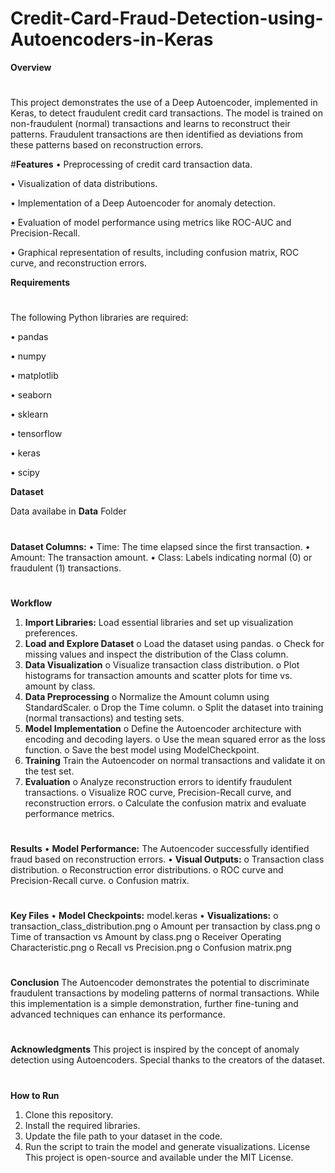 # Credit-Card-Fraud-Detection-using-Autoencoders-in-Keras

**Overview**
#
This project demonstrates the use of a Deep Autoencoder, implemented in Keras, to detect fraudulent credit card transactions. The model is trained on non-fraudulent (normal) transactions and learns to reconstruct their patterns. Fraudulent transactions are then identified as deviations from these patterns based on reconstruction errors.


#**Features**
•	Preprocessing of credit card transaction data.

•	Visualization of data distributions.

•	Implementation of a Deep Autoencoder for anomaly detection.

•	Evaluation of model performance using metrics like ROC-AUC and Precision-Recall.

•	Graphical representation of results, including confusion matrix, ROC curve, and reconstruction errors.

**Requirements**
#

The following Python libraries are required:

•	pandas

•	numpy

•	matplotlib

•	seaborn

•	sklearn

•	tensorflow

•	keras

•	scipy

**Dataset**

Data availabe in **Data** Folder
#

**Dataset Columns:**
•	Time: The time elapsed since the first transaction.
•	Amount: The transaction amount.
•	Class: Labels indicating normal (0) or fraudulent (1) transactions.
#
**Workflow**
1.	**Import Libraries:** Load essential libraries and set up visualization preferences.
2.	**Load and Explore Dataset**
  o	Load the dataset using pandas.
  o	Check for missing values and inspect the distribution of the Class column.
3.	**Data Visualization**
  o	Visualize transaction class distribution.
  o	Plot histograms for transaction amounts and scatter plots for time vs. amount by class.
4.	**Data Preprocessing**
  o	Normalize the Amount column using StandardScaler.
  o	Drop the Time column.
  o	Split the dataset into training (normal transactions) and testing sets.
5.	**Model Implementation**
  o	Define the Autoencoder architecture with encoding and decoding layers.
  o	Use the mean squared error as the loss function.
  o	Save the best model using ModelCheckpoint.
6.	**Training** Train the Autoencoder on normal transactions and validate it on the test set.
7.	**Evaluation**
  o	Analyze reconstruction errors to identify fraudulent transactions.
  o	Visualize ROC curve, Precision-Recall curve, and reconstruction errors.
  o	Calculate the confusion matrix and evaluate performance metrics.
#
**Results**
•	**Model Performance:** The Autoencoder successfully identified fraud based on reconstruction errors.
•	**Visual Outputs:**
  o	Transaction class distribution.
  o	Reconstruction error distributions.
  o	ROC curve and Precision-Recall curve.
  o	Confusion matrix.
#
**Key Files**
•	**Model Checkpoints:** model.keras
•	**Visualizations:**
  o	transaction_class_distribution.png
  o	Amount per transaction by class.png
  o	Time of transaction vs Amount by class.png
  o	Receiver Operating Characteristic.png
  o	Recall vs Precision.png
  o	Confusion matrix.png
#
**Conclusion**
The Autoencoder demonstrates the potential to discriminate fraudulent transactions by modeling patterns of normal transactions. While this implementation is a simple demonstration, further fine-tuning and advanced techniques can enhance its performance.
#
**Acknowledgments**
This project is inspired by the concept of anomaly detection using Autoencoders. Special thanks to the creators of the dataset.
#
**How to Run**
1.	Clone this repository.
2.	Install the required libraries.
3.	Update the file path to your dataset in the code.
4.	Run the script to train the model and generate visualizations.
License
This project is open-source and available under the MIT License.

